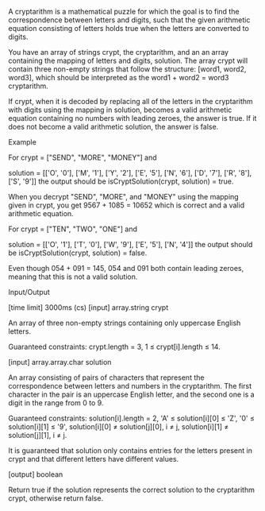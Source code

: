 A cryptarithm is a mathematical puzzle for which the goal is to find the correspondence between letters and digits, such that the given arithmetic equation consisting of letters holds true when the letters are converted to digits.

You have an array of strings crypt, the cryptarithm, and an an array containing the mapping of letters and digits, solution. The array crypt will contain three non-empty strings that follow the structure: [word1, word2, word3], which should be interpreted as the word1 + word2 = word3 cryptarithm.

If crypt, when it is decoded by replacing all of the letters in the cryptarithm with digits using the mapping in solution, becomes a valid arithmetic equation containing no numbers with leading zeroes, the answer is true. If it does not become a valid arithmetic solution, the answer is false.

Example

For crypt = ["SEND", "MORE", "MONEY"] and

solution = [['O', '0'],
            ['M', '1'],
            ['Y', '2'],
            ['E', '5'],
            ['N', '6'],
            ['D', '7'],
            ['R', '8'],
            ['S', '9']]
the output should be
isCryptSolution(crypt, solution) = true.

When you decrypt "SEND", "MORE", and "MONEY" using the mapping given in crypt, you get 9567 + 1085 = 10652 which is correct and a valid arithmetic equation.

For crypt = ["TEN", "TWO", "ONE"] and

solution = [['O', '1'],
            ['T', '0'],
            ['W', '9'],
            ['E', '5'],
            ['N', '4']]
the output should be
isCryptSolution(crypt, solution) = false.

Even though 054 + 091 = 145, 054 and 091 both contain leading zeroes, meaning that this is not a valid solution.

Input/Output

[time limit] 3000ms (cs)
[input] array.string crypt

An array of three non-empty strings containing only uppercase English letters.

Guaranteed constraints:
crypt.length = 3,
1 ≤ crypt[i].length ≤ 14.

[input] array.array.char solution

An array consisting of pairs of characters that represent the correspondence between letters and numbers in the cryptarithm. The first character in the pair is an uppercase English letter, and the second one is a digit in the range from 0 to 9.

Guaranteed constraints:
solution[i].length = 2,
'A' ≤ solution[i][0] ≤ 'Z',
'0' ≤ solution[i][1] ≤ '9',
solution[i][0] ≠ solution[j][0], i ≠ j,
solution[i][1] ≠ solution[j][1], i ≠ j.

It is guaranteed that solution only contains entries for the letters present in crypt and that different letters have different values.

[output] boolean

Return true if the solution represents the correct solution to the cryptarithm crypt, otherwise return false.
